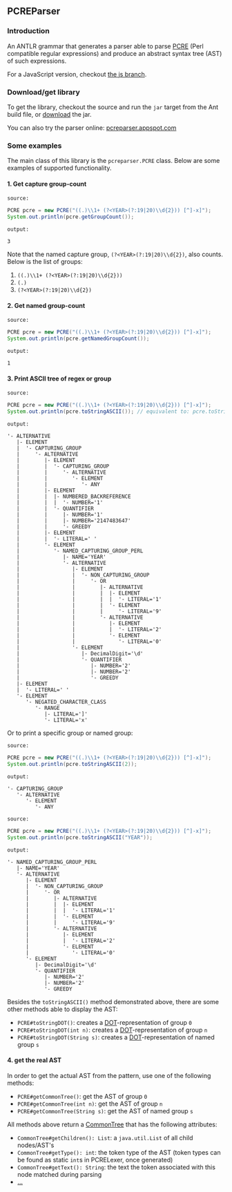 ## PCREParser

### Introduction

An ANTLR grammar that generates a parser able to parse [PCRE](http://www.pcre.org/pcre.txt) (Perl 
compatible regular expressions) and produce an abstract syntax tree (AST) of such expressions.

For a JavaScript version, checkout [the js branch](https://github.com/bkiers/PCREParser/tree/js).

### Download/get library

To get the library, checkout the source and run the `jar` target from the Ant build file, or 
[download](https://github.com/bkiers/PCREParser/blob/master/PCREParser-0.3.jar) the jar.

You can also try the parser online: [pcreparser.appspot.com](http://pcreparser.appspot.com/)

### Some examples

The main class of this library is the `pcreparser.PCRE` class. Below are some examples of supported functionality.

#### 1. Get capture group-count

`source:`

```java
PCRE pcre = new PCRE("((.)\\1+ (?<YEAR>(?:19|20)\\d{2})) [^]-x]");
System.out.println(pcre.getGroupCount());
```

`output:`

```
3
```

Note that the named capture group, `(?<YEAR>(?:19|20)\\d{2})`, also counts. Below is the list of groups:

1. `((.)\\1+ (?<YEAR>(?:19|20)\\d{2}))`
2. `(.)`
3. `(?<YEAR>(?:19|20)\\d{2})`

#### 2. Get named group-count

`source:`

```java
PCRE pcre = new PCRE("((.)\\1+ (?<YEAR>(?:19|20)\\d{2})) [^]-x]");
System.out.println(pcre.getNamedGroupCount());
```

`output:`

```
1
```

#### 3. Print ASCII tree of regex or group

`source:`

```java
PCRE pcre = new PCRE("((.)\\1+ (?<YEAR>(?:19|20)\\d{2})) [^]-x]");
System.out.println(pcre.toStringASCII()); // equivalent to: pcre.toStringASCII(0)
```

`output:`

```
'- ALTERNATIVE
   |- ELEMENT
   |  '- CAPTURING_GROUP
   |     '- ALTERNATIVE
   |        |- ELEMENT
   |        |  '- CAPTURING_GROUP
   |        |     '- ALTERNATIVE
   |        |        '- ELEMENT
   |        |           '- ANY
   |        |- ELEMENT
   |        |  |- NUMBERED_BACKREFERENCE
   |        |  |  '- NUMBER='1'
   |        |  '- QUANTIFIER
   |        |     |- NUMBER='1'
   |        |     |- NUMBER='2147483647'
   |        |     '- GREEDY
   |        |- ELEMENT
   |        |  '- LITERAL=' '
   |        '- ELEMENT
   |           '- NAMED_CAPTURING_GROUP_PERL
   |              |- NAME='YEAR'
   |              '- ALTERNATIVE
   |                 |- ELEMENT
   |                 |  '- NON_CAPTURING_GROUP
   |                 |     '- OR
   |                 |        |- ALTERNATIVE
   |                 |        |  |- ELEMENT
   |                 |        |  |  '- LITERAL='1'
   |                 |        |  '- ELEMENT
   |                 |        |     '- LITERAL='9'
   |                 |        '- ALTERNATIVE
   |                 |           |- ELEMENT
   |                 |           |  '- LITERAL='2'
   |                 |           '- ELEMENT
   |                 |              '- LITERAL='0'
   |                 '- ELEMENT
   |                    |- DecimalDigit='\d'
   |                    '- QUANTIFIER
   |                       |- NUMBER='2'
   |                       |- NUMBER='2'
   |                       '- GREEDY
   |- ELEMENT
   |  '- LITERAL=' '
   '- ELEMENT
      '- NEGATED_CHARACTER_CLASS
         '- RANGE
            |- LITERAL=']'
            '- LITERAL='x'
```

Or to print a specific group or named group:

`source:`

```java
PCRE pcre = new PCRE("((.)\\1+ (?<YEAR>(?:19|20)\\d{2})) [^]-x]");
System.out.println(pcre.toStringASCII(2));
```

`output:`

```
'- CAPTURING_GROUP
   '- ALTERNATIVE
      '- ELEMENT
         '- ANY
```

`source:`

```java
PCRE pcre = new PCRE("((.)\\1+ (?<YEAR>(?:19|20)\\d{2})) [^]-x]");
System.out.println(pcre.toStringASCII("YEAR"));
```

`output:`

```
'- NAMED_CAPTURING_GROUP_PERL
   |- NAME='YEAR'
   '- ALTERNATIVE
      |- ELEMENT
      |  '- NON_CAPTURING_GROUP
      |     '- OR
      |        |- ALTERNATIVE
      |        |  |- ELEMENT
      |        |  |  '- LITERAL='1'
      |        |  '- ELEMENT
      |        |     '- LITERAL='9'
      |        '- ALTERNATIVE
      |           |- ELEMENT
      |           |  '- LITERAL='2'
      |           '- ELEMENT
      |              '- LITERAL='0'
      '- ELEMENT
         |- DecimalDigit='\d'
         '- QUANTIFIER
            |- NUMBER='2'
            |- NUMBER='2'
            '- GREEDY
```

Besides the `toStringASCII()` method demonstrated above, there are some other methods able to display the AST:

* `PCRE#toStringDOT()`: creates a [DOT](http://en.wikipedia.org/wiki/DOT_language)-representation of group `0`
* `PCRE#toStringDOT(int n)`: creates a [DOT](http://en.wikipedia.org/wiki/DOT_language)-representation of group `n`
* `PCRE#toStringDOT(String s)`: creates a [DOT](http://en.wikipedia.org/wiki/DOT_language)-representation of named group `s`

#### 4. get the real AST

In order to get the actual AST from the pattern, use one of the following methods:

* `PCRE#getCommonTree()`: get the AST of group `0`
* `PCRE#getCommonTree(int n)`: get the AST of group `n`
* `PCRE#getCommonTree(String s)`: get the AST of named group `s`

All methods above return a [CommonTree](http://www.antlr.org/api/Java/classorg_1_1antlr_1_1runtime_1_1tree_1_1_common_tree.html)
that has the following attributes:

* `CommonTree#getChildren(): List`: a `java.util.List` of all child nodes/AST's
* `CommonTree#getType(): int`: the token type of the AST (token types can be found as static `int`s in PCRELexer, once generated)
* `CommonTree#getText(): String`: the text the token associated with this node matched during parsing
* [...](http://www.antlr.org/api/Java/classorg_1_1antlr_1_1runtime_1_1tree_1_1_common_tree.html)
